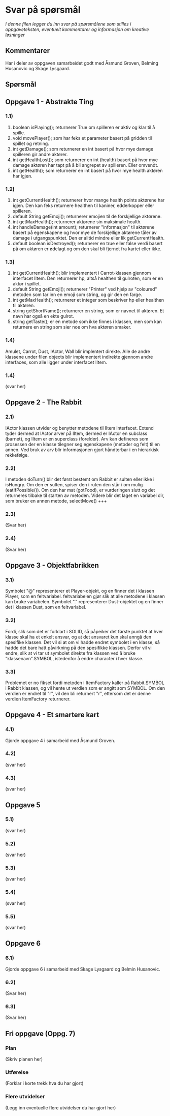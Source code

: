 # Svar på spørsmål

*I denne filen legger du inn svar på spørsmålene som stilles i oppgaveteksten, eventuelt kommentarer og informasjon om kreative løsninger*

## Kommentarer
Har i deler av oppgaven samarbeidet godt med Åsmund Groven, Belming Husanovic og Skage Lysgaard. 

## Spørsmål

## Oppgave 1 - Abstrakte Ting

### 1.1) 

1. boolean isPlaying(); returnerer True om spilleren er aktiv og klar til å spille. 
2. void movePlayer(); som har feks et parameter basert på gridden til spillet og retning.  
3. int getDamage(); som returnerer en int basert på hvor mye damage spilleren gir andre aktører.
4. int getHealthLost(); som returnerer en int (health) basert på hvor mye damage aktøren har tapt på å bli angrepet av spilleren. Eller omvendt. 
5. int getHealth(); som returnerer en int basert på hvor mye health aktøren har igjen.

### 1.2) 
1.  int getCurrentHealth(); returnerer hvor mange health points aktørene har igjen. Den kan feks returnere healthen til kaniner, edderkopper eller spilleren. 
2. default String getEmoji(); returnerer emojien til de forskjellige aktørene. 
3. int getMaxHealth(); returnerer aktørene sin maksimale health.
4. int handleDamage(int amount); returnerer "informasjon" til aktørene basert på egenskapene og hvor mye de forskjellige aktørene tåler av damage i utgangspunktet. Den er alltid mindre eller lik getCurrentHealth.
5. default boolean isDestroyed(); returnerer en true eller false verdi basert på om aktøren er ødelagt og om den skal bli fjernet fra kartet eller ikke. 


### 1.3)
1. int getCurrentHealth(); blir implementert i Carrot-klassen gjennom interfacet IItem. Den returnerer hp, altså healthen til gulroten, som er en aktør i spillet. 
2. default String getEmoji(); returnerer "Printer" ved hjelp av "coloured" metoden som tar inn en emoji som string, og gir den en farge. 
3. int getMaxHealth(); returnerer et integer som beskriver hp eller healthen til aktøren. 
4. string getShortName(); returnerer en string, som er navnet til aktøren. Et navn har også en ekte gulrot.  
5. string getTaste(); er en metode som ikke finnes i klassen, men som kan returnere en string som sier noe om hva aktøren smaker.  

### 1.4)
Amulet, Carrot, Dust, IActor, Wall blir implentert direkte. Alle de andre klassene under filen objects blir implementert indirekte gjennom andre interfaces, som alle ligger under interfacet IItem. 

### 1.4)
(svar her)

## Oppgave 2 - The Rabbit

### 2.1)
IActor klassen utvider og benytter metodene til IItem interfacet. Extend tyder dermed at IActor arver på IItem, dermed er IActor en subclass (barnet), og IItem er en superclass (forelder). Arv kan defineres som prosessen der en klasse tilegner seg egenskapene (metoder og felt) til en annen. Ved bruk av arv blir informasjonen gjort håndterbar i en hierarkisk rekkefølge.

### 2.2)
I metoden doTurn() blir det først bestemt om Rabbit er sulten eller ikke i isHungry. Om den er sulten, spiser den i ruten den står i om mulig (eatIfPossible()). Om den har mat (gotFood), er vurderingen slutt og det returneres tilbake til starten av metoden. Videre blir det laget en variabel dir, som bruker en annen metode, selectMove() +++

### 2.3)
(Svar her)

### 2.4)
(Svar her)

## Oppgave 3 - Objektfabrikken

### 3.1)
Symbolet "@" representerer et Player-objekt, og en finner det i klassen Player, som en feltvariabel. feltvariabelen gjør slik at alle metodene i klassen kan bruke variabelen.
Symbolet "." representerer Dust-objektet og en finner det i klassen Dust, som en feltvariabel.

### 3.2)
Fordi, slik som det er forklart i SOLID, så påpeiker det første punktet at hver klasse skal ha et enkelt ansvar, og at det ansvaret kun skal anngå den spesifike klassen. Det vil si at om vi hadde endret symbolet i en klasse, så hadde det bare hatt påvirkning på den spesifikke klassen. Derfor vil vi endre, slik at vi tar ut symbolet direkte fra klassen ved å bruke "klassenavn".SYMBOL, istedenfor å endre character i hver klasse.

### 3.3)
Problemet er no fikset fordi metoden i ItemFactory kaller på Rabbit.SYMBOL i Rabbit klassen, og vil hente ut verdien som er angitt som SYMBOL. Om den verdien er endret til "r", vil den bli returnert "r", ettersom det er denne verdien ItemFactory returnerer.

## Oppgave 4 - Et smartere kart

### 4.1)
Gjorde oppgave 4 i samarbeid med Åsmund Groven.

### 4.2)
(svar her)

### 4.3)
(svar her)

## Oppgave 5

### 5.1)
(svar her)

### 5.2)
(svar her)

### 5.3)
(svar her)

### 5.4)
(svar her)

### 5.5)
(svar her)

## Oppgave 6

### 6.1)
Gjorde oppgave 6 i samarbeid med Skage Lysgaard og Belmin Husanovic.

### 6.2)
(Svar her)

### 6.3)
(Svar her)

## Fri oppgave (Oppg. 7)

### Plan
(Skriv planen her)

### Utførelse
(Forklar i korte trekk hva du har gjort)

### Flere utvidelser
(Legg inn eventuelle flere utvidelser du har gjort her)
